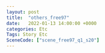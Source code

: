 ```yaml
---
layout: post
title:  "others_free97"
date:   2022-01-13 14:00:00 +0000
categories: Etc
Tags: Story Etc
SceneCode: ["scene_free97_q1_s20"]
---
```


